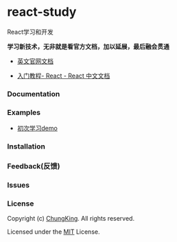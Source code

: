 # react-study
React学习和开发

**学习新技术，无非就是看官方文档，加以延展，最后融会贯通**

* [英文官网文档](https://reactjs.org/docs/getting-started.html)

* [入门教程- React - React 中文文档](https://doc.react-china.org/tutorial/tutorial.html)



### Documentation

### Examples

* [初次学习demo](./01demo)

### Installation

### Feedback(反馈)


### Issues

### License
Copyright (c) [ChungKing](https://github.com/HuangCongQing/react-study). All rights reserved.

Licensed under the [MIT](./LICENSE) License.